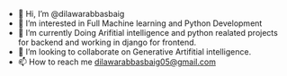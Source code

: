 - 👋 Hi, I’m @dilawarabbasbaig
- 👀 I’m interested in Full Machine learning and Python Development
- 🌱 I’m currently Doing Arifitial intelligence and python realated projects for backend and working in django for frontend.
- 💞️ I’m looking to collaborate on Generative Artifitial intelligence.
- 📫 How to reach me dilawarabbasbaig05@gmail.com

<!---
dilawarabbasbaig05/dilawarabbasbaig05 is a ✨ special ✨ repository because its `README.md` (this file) appears on your GitHub profile.
You can click the Preview link to take a look at your changes.
--->
